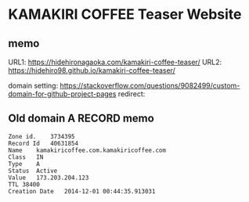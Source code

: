 # KAMAKIRI COFFEE Teaser Website

## memo
URL1: https://hidehironagaoka.com/kamakiri-coffee-teaser/
URL2: https://hidehiro98.github.io/kamakiri-coffee-teaser/

domain setting: https://stackoverflow.com/questions/9082499/custom-domain-for-github-project-pages
redirect:

## Old domain A RECORD memo
```
Zone id.	3734395
Record Id	40631854
Name	kamakiricoffee.com.kamakiricoffee.com
Class	IN
Type	A
Status	Active
Value	173.203.204.123
TTL	38400
Creation Date	2014-12-01 00:44:35.913031
```

